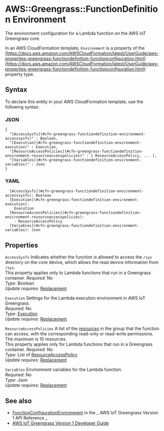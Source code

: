 # AWS::Greengrass::FunctionDefinition Environment<a name="aws-properties-greengrass-functiondefinition-environment"></a>

<a name="aws-properties-greengrass-functiondefinition-environment-description"></a>The environment configuration for a Lambda function on the AWS IoT Greengrass core\.

<a name="aws-properties-greengrass-functiondefinition-environment-inheritance"></a> In an AWS CloudFormation template, `Environment` is a property of the [https://docs.aws.amazon.com/AWSCloudFormation/latest/UserGuide/aws-properties-greengrass-functiondefinition-functionconfiguration.html](https://docs.aws.amazon.com/AWSCloudFormation/latest/UserGuide/aws-properties-greengrass-functiondefinition-functionconfiguration.html) property type\.

## Syntax<a name="aws-properties-greengrass-functiondefinition-environment-syntax"></a>

To declare this entity in your AWS CloudFormation template, use the following syntax:

### JSON<a name="aws-properties-greengrass-functiondefinition-environment-syntax.json"></a>

```
{
  "[AccessSysfs](#cfn-greengrass-functiondefinition-environment-accesssysfs)" : Boolean,
  "[Execution](#cfn-greengrass-functiondefinition-environment-execution)" : Execution,
  "[ResourceAccessPolicies](#cfn-greengrass-functiondefinition-environment-resourceaccesspolicies)" : [ ResourceAccessPolicy, ... ],
  "[Variables](#cfn-greengrass-functiondefinition-environment-variables)" : Json
}
```

### YAML<a name="aws-properties-greengrass-functiondefinition-environment-syntax.yaml"></a>

```
  [AccessSysfs](#cfn-greengrass-functiondefinition-environment-accesssysfs): Boolean
  [Execution](#cfn-greengrass-functiondefinition-environment-execution):
    Execution
  [ResourceAccessPolicies](#cfn-greengrass-functiondefinition-environment-resourceaccesspolicies):
    - ResourceAccessPolicy
  [Variables](#cfn-greengrass-functiondefinition-environment-variables): Json
```

## Properties<a name="aws-properties-greengrass-functiondefinition-environment-properties"></a>

`AccessSysfs` <a name="cfn-greengrass-functiondefinition-environment-accesssysfs"></a>
Indicates whether the function is allowed to access the `/sys` directory on the core device, which allows the read device information from `/sys`\.  
This property applies only to Lambda functions that run in a Greengrass container\.
_Required_: No  
_Type_: Boolean  
_Update requires_: [Replacement](https://docs.aws.amazon.com/AWSCloudFormation/latest/UserGuide/using-cfn-updating-stacks-update-behaviors.html#update-replacement)

`Execution` <a name="cfn-greengrass-functiondefinition-environment-execution"></a>
Settings for the Lambda execution environment in AWS IoT Greengrass\.  
_Required_: No  
_Type_: [Execution](aws-properties-greengrass-functiondefinition-execution.md)  
_Update requires_: [Replacement](https://docs.aws.amazon.com/AWSCloudFormation/latest/UserGuide/using-cfn-updating-stacks-update-behaviors.html#update-replacement)

`ResourceAccessPolicies` <a name="cfn-greengrass-functiondefinition-environment-resourceaccesspolicies"></a>
A list of the [resources](https://docs.aws.amazon.com/AWSCloudFormation/latest/UserGuide/aws-properties-greengrass-resourcedefinitionversion-resourceinstance.html) in the group that the function can access, with the corresponding read\-only or read\-write permissions\. The maximum is 10 resources\.  
This property applies only for Lambda functions that run in a Greengrass container\.
_Required_: No  
_Type_: List of [ResourceAccessPolicy](aws-properties-greengrass-functiondefinition-resourceaccesspolicy.md)  
_Update requires_: [Replacement](https://docs.aws.amazon.com/AWSCloudFormation/latest/UserGuide/using-cfn-updating-stacks-update-behaviors.html#update-replacement)

`Variables` <a name="cfn-greengrass-functiondefinition-environment-variables"></a>
Environment variables for the Lambda function\.  
_Required_: No  
_Type_: Json  
_Update requires_: [Replacement](https://docs.aws.amazon.com/AWSCloudFormation/latest/UserGuide/using-cfn-updating-stacks-update-behaviors.html#update-replacement)

## See also<a name="aws-properties-greengrass-functiondefinition-environment--seealso"></a>

- [FunctionConfigurationEnvironment](https://docs.aws.amazon.com/greengrass/latest/apireference/definitions-functionconfigurationenvironment.html) in the _ AWS IoT Greengrass Version 1 API Reference _
- [AWS IoT Greengrass Version 1 Developer Guide](https://docs.aws.amazon.com/greengrass/latest/developerguide/)
